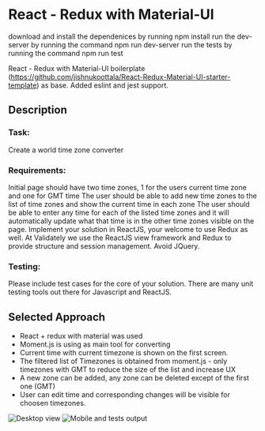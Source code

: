 # React - Redux with Material-UI
download and install the dependenices by running npm install
run the dev-server by running the command npm run dev-server
run the tests by running the command npm run test

React - Redux with Material-UI boilerplate (https://github.com/jishnukoottala/React-Redux-Material-UI-starter-template) as base.
Added eslint and jest support.

## Description

### Task: 

Create a world time zone converter

### Requirements:

Initial page should have two time zones, 1 for the users current time zone and one for GMT time
The user should be able to add new time zones to the list of time zones and show the current time in each zone
The user should be able to enter any time for each of the listed time zones and it will automatically update what that time is in the other time zones visible on the page.
Implement your solution in ReactJS, your welcome to use Redux as well. At Validately we use the ReactJS view framework and Redux to provide structure and session management. Avoid JQuery.

### Testing:

Please include test cases for the core of your solution. There are many unit testing tools out there for Javascript and ReactJS.

## Selected Approach

* React + redux with material was used
* Moment.js is using as main tool for converting
* Current time with current timezone is shown on the first screen.
* The filtered list of Timezones is obtained from moment.js - only timezones with GMT to reduce the size of the list and increase UX
* A new zone can be added, any zone can be deleted except of the first one (GMT)
* User can edit time and corresponding changes will be visible for choosen timezones.

![Desktop view](../master/src/assets/img/desktop.png)
![Mobile and tests output](../master/src/assets/img/mobile_and_testing.png)

